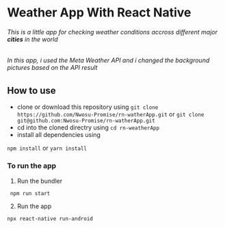 # Weather App With React Native

###### This is a little app for checking weather conditions accross different major **cities** in the world

###### In this app, i used the Meta Weather API and i changed the background pictures based on the API result

## How to use

- clone or download this repository using
``` git clone https://github.com/Nwosu-Promise/rn-watherApp.git ```
or 
``` git clone git@github.com:Nwosu-Promise/rn-watherApp.git ```
- cd into the cloned directry using
``` cd rn-weatherApp ```
- install all dependencies using

``` npm install ```
or 
```yarn install```

### To run the app

1. Run the bundler

``` npm run start```

2. Run the app

```npx react-native run-android```
